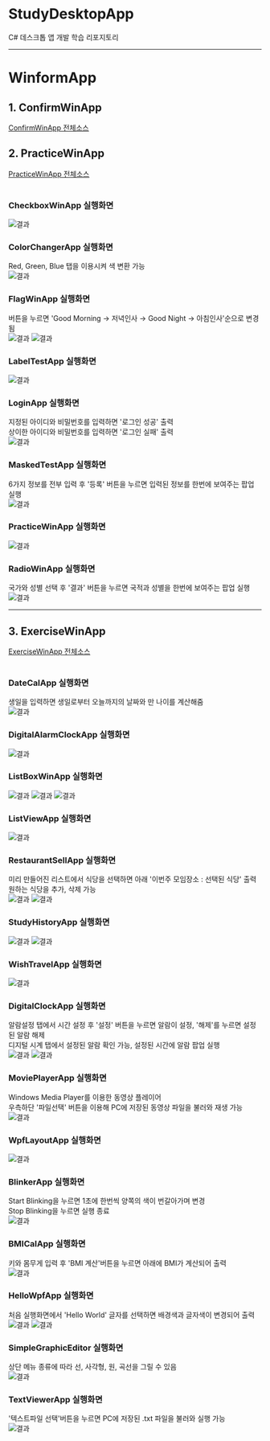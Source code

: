 # StudyDesktopApp
C# 데스크톱 앱 개발 학습 리포지토리


-------------------------------------
# WinformApp
## 1. ConfirmWinApp
[ConfirmWinApp 전체소스](https://github.com/taekyom/StudyDesktopApp/tree/main/WinformApp/ConfirmWinApp)

## 2. PracticeWinApp
[PracticeWinApp 전체소스](https://github.com/taekyom/StudyDesktopApp/tree/main/WinformApp/PracticeWinApp)</br></br>

### CheckboxWinApp 실행화면</br>
![결과](https://github.com/taekyom/StudyDesktopApp/blob/main/WinformApp/ref_images/checkboxwinapp.JPG "실행화면")</br>

### ColorChangerApp 실행화면</br>
Red, Green, Blue 탭을 이용시켜 색 변환 가능</br>
![결과](https://github.com/taekyom/StudyDesktopApp/blob/main/WinformApp/ref_images/colorchangerapp.JPG "실행화면")</br>

### FlagWinApp 실행화면</br>
버튼을 누르면 'Good Morning → 저녁인사 → Good Night → 아침인사'순으로 변경됨</br>
![결과](https://github.com/taekyom/StudyDesktopApp/blob/main/WinformApp/ref_images/flagwinapp1.JPG "실행화면1")
![결과](https://github.com/taekyom/StudyDesktopApp/blob/main/WinformApp/ref_images/flagwinapp2.JPG "실행화면2")</br>

### LabelTestApp 실행화면</br>
![결과](https://github.com/taekyom/StudyDesktopApp/blob/main/WinformApp/ref_images/labletestapp.JPG "실행화면")</br>

### LoginApp 실행화면</br>
지정된 아이디와 비밀번호를 입력하면 '로그인 성공' 출력</br>
상이한 아이디와 비밀번호를 입력하면 '로그인 실패' 출력</br>
![결과](https://github.com/taekyom/StudyDesktopApp/blob/main/WinformApp/ref_images/loginapp.JPG "실행화면")</br>

### MaskedTestApp 실행화면</br>
6가지 정보를 전부 입력 후 '등록' 버튼을 누르면 입력된 정보를 한번에 보여주는 팝업 실행</br>
![결과](https://github.com/taekyom/StudyDesktopApp/blob/main/WinformApp/ref_images/maskedtestapp.JPG "실행화면")</br>

### PracticeWinApp 실행화면</br>
![결과](https://github.com/taekyom/StudyDesktopApp/blob/main/WinformApp/ref_images/practicewinapp.JPG "실행화면")</br>

### RadioWinApp 실행화면</br>
국가와 성별 선택 후 '결과' 버튼을 누르면 국적과 성별을 한번에 보여주는 팝업 실행</br>
![결과](https://github.com/taekyom/StudyDesktopApp/blob/main/WinformApp/ref_images/radiowinapp.JPG "실행화면")</br> 

-------------------------------------
## 3. ExerciseWinApp
[ExerciseWinApp 전체소스](https://github.com/taekyom/StudyDesktopApp/tree/main/WinformApp/ExerciseWinApp)</br></br>

### DateCalApp 실행화면</br>
생일을 입력하면 생일로부터 오늘까지의 날짜와 만 나이를 계산해줌</br>
![결과](https://github.com/taekyom/StudyDesktopApp/blob/main/WinformApp/ref_images/datecalapp.JPG "실행화면")</br>

### DigitalAlarmClockApp 실행화면</br>
![결과](https://github.com/taekyom/StudyDesktopApp/blob/main/WinformApp/ref_images/digitalclockapp.JPG "실행화면")</br>

### ListBoxWinApp 실행화면</br>
![결과](https://github.com/taekyom/StudyDesktopApp/blob/main/WinformApp/ref_images/listboxapp1.JPG "실행화면1")
![결과](https://github.com/taekyom/StudyDesktopApp/blob/main/WinformApp/ref_images/listboxapp2.JPG "실행화면2")
![결과](https://github.com/taekyom/StudyDesktopApp/blob/main/WinformApp/ref_images/listboxapp3.JPG "실행화면3")</br>

### ListViewApp 실행화면</br>
![결과](https://github.com/taekyom/StudyDesktopApp/blob/main/WinformApp/ref_images/listviewapp.JPG "실행화면")</br>

### RestaurantSellApp 실행화면</br>
미리 만들어진 리스트에서 식당을 선택하면 아래 '이번주 모임장소 : 선택된 식당' 출력</br>
원하는 식당을 추가, 삭제 가능</br>
![결과](https://github.com/taekyom/StudyDesktopApp/blob/main/WinformApp/ref_images/restaurantsellapp1.JPG "실행화면1")
![결과](https://github.com/taekyom/StudyDesktopApp/blob/main/WinformApp/ref_images/restaurantsellapp2.JPG "실행화면2")</br>

### StudyHistoryApp 실행화면</br>
![결과](https://github.com/taekyom/StudyDesktopApp/blob/main/WinformApp/ref_images/studyhistoyapp1.JPG "실행화면1")
![결과](https://github.com/taekyom/StudyDesktopApp/blob/main/WinformApp/ref_images/studyhistoyapp2.JPG "실행화면2")</br>

### WishTravelApp 실행화면</br>
![결과](https://github.com/taekyom/StudyDesktopApp/blob/main/WinformApp/ref_images/wishtravelapp.JPG "실행화면")</br>

### DigitalClockApp 실행화면</br>
알람설정 탭에서 시간 설정 후 '설정' 버튼을 누르면 알람이 설정, '해제'를 누르면 설정된 알람 해제</br>
디지털 시계 탭에서 설정된 알람 확인 가능, 설정된 시간에 알람 팝업 실행</br>
![결과](https://github.com/taekyom/StudyDesktopApp/blob/main/WinformApp/ref_images/digitalalarmclockapp1.JPG "실행화면1")
![결과](https://github.com/taekyom/StudyDesktopApp/blob/main/WinformApp/ref_images/digitalalarmclockapp2.JPG "실행화면2")</br>

### MoviePlayerApp 실행화면</br>
Windows Media Player를 이용한 동영상 플레이어</br>
우측하단 '파일선택' 버튼을 이용해 PC에 저장된 동영상 파일을 불러와 재생 가능</br>
![결과](https://github.com/taekyom/StudyDesktopApp/blob/main/WinformApp/ref_images/movieplayerapp.JPG "실행화면")</br>

### WpfLayoutApp 실행화면</br>
![결과](https://github.com/taekyom/StudyDesktopApp/blob/main/WinformApp/ref_images/wpflayoutapp.JPG "실행화면")</br>

### BlinkerApp 실행화면</br>
Start Blinking을 누르면 1초에 한번씩 양쪽의 색이 번갈아가며 변경</br>
Stop Blinking을 누르면 실행 종료</br>
![결과](https://github.com/taekyom/StudyDesktopApp/blob/main/WinformApp/ref_images/blinkerapp.JPG "실행화면")</br>

### BMICalApp 실행화면</br>
키와 몸무게 입력 후 'BMI 계산'버튼을 누르면 아래에 BMI가 계산되어 출력</br>
![결과](https://github.com/taekyom/StudyDesktopApp/blob/main/WinformApp/ref_images/bmicalapp.JPG "실행화면")</br>

### HelloWpfApp 실행화면</br>
처음 실행화면에서 'Hello World' 글자를 선택하면 배경색과 글자색이 변경되어 출력</br>
![결과](https://github.com/taekyom/StudyDesktopApp/blob/main/WinformApp/ref_images/hellowpfapp1.JPG "실행화면1")
![결과](https://github.com/taekyom/StudyDesktopApp/blob/main/WinformApp/ref_images/hellowpfapp2.JPG "실행화면1")</br>

### SimpleGraphicEditor 실행화면</br>
상단 메뉴 종류에 따라 선, 사각형, 원, 곡선을 그릴 수 있음</br>
![결과](https://github.com/taekyom/StudyDesktopApp/blob/main/WinformApp/ref_images/simplegraphiceditor.JPG "실행화면")</br>

### TextViewerApp 실행화면</br>
'텍스트파일 선택'버튼을 누르면 PC에 저장된 .txt 파일을 불러와 실행 가능</br>
![결과](https://github.com/taekyom/StudyDesktopApp/blob/main/WinformApp/ref_images/textviewerapp.JPG "실행화면")</br>

